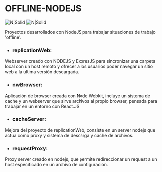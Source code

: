 # OFFLINE-NODEJS
![N|Solid](https://s-media-cache-ak0.pinimg.com/originals/a0/a4/9a/a0a49a2f764247af8876dd2bd59ee5d2.png) ![N|Solid](https://upload.wikimedia.org/wikipedia/commons/7/7e/Node.js_logo_2015.svg)

Proyectos desarrollados con NodeJS para trabajar situaciones de trabajo 'offline'.

- ### replicationWeb:
Webserver creado con NODEJS y ExpresJS para sincronizar una carpeta local con un host remoto y ofrecer a los usuarios poder navegar un sitio web a la ultima versión descargada.

- ### nwBrowser:
Aplicación de browser creada con Node Webkit, incluye un sistema de cache y un webserver que sirve archivos al propio browser, pensada para trabajar en un entorno con React.JS

- ### cacheServer:
Mejora del proyecto de replicationWeb, consiste en un server nodejs que actua como proxy y sistema de descarga y cache de archivos.

- ### requestProxy:
Proxy server creado en nodejs, que permite redireccionar un request a un host especificado en un archivo de configuración.
